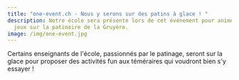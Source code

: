 ```yaml
---
title: "one-event.ch - Nous y serons sur des patins à glace ! "
description: Notre école sera présente lors de cet événement pour animer des
  jeux sur la patinoire de la Gruyère.
image: /img/one-event.jpg
---
```

Certains enseignants de l'école, passionnés par le patinage, seront sur la glace pour proposer des activités fun aux téméraires qui voudront bien s'y essayer !